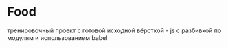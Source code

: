 # Food
тренировочный проект с готовой исходной вёрсткой - js с разбивкой по модулям и использованием babel
